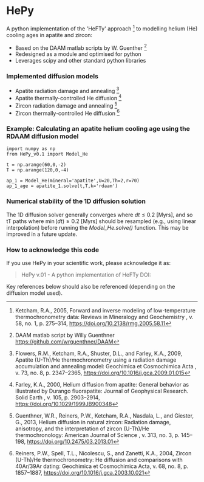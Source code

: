 # HePy
A python implementation of the 'HeFTy' approach [^1] to modelling helium (He) cooling ages in apatite and zircon:

- Based on the DAAM matlab scripts by W. Guenther [^2]
- Redesigned as a module and optimised for python
- Leverages scipy and other standard python libraries

### Implemented diffusion models
- Apatite radiation damage and annealing [^3]
- Apatite thermally-controlled He diffusion [^4]
- Zircon radiation damage and annealing [^5]
- Zircon thermally-controlled He diffusion [^6]

### Example: Calculating an apatite helium cooling age using the RDAAM diffusion model
```
import numpy as np
from HePy_v0.1 import Model_He

t = np.arange(60,0,-2)
T = np.arange(120,0,-4)

ap_1 = Model_He(mineral='apatite',U=20,Th=2,r=70)
ap_1_age = apatite_1.solve(t,T,k='rdaam')
```
### Numerical stability of the 1D diffusion solution
The 1D diffusion solver generally converges where $dt \leq 0.2$ [Myrs], and so tT paths where $\min(dt) \geq 0.2$ [Myrs] should be resampled (e.g., using linear interpolation) before running the *Model_He.solve()* function. This may be improved in a future update.

### How to acknowledge this code
If you use HePy in your scientific work, please acknowledge it as:

> HePy v.01 - A python implementation of HeFTy DOI:

Key references below should also be referenced (depending on the diffusion model used).

[^1]: Ketcham, R.A., 2005, Forward and inverse modeling of low-temperature thermochronometry data: Reviews in Mineralogy and Geochemistry , v. 58, no. 1, p. 275–314, https://doi.org/10.2138/rmg.2005.58.11
[^2]: DAAM matlab script by Willy Guenthner https://github.com/wrguenthner/DAAM
[^3]: Flowers, R.M., Ketcham, R.A., Shuster, D.L., and Farley, K.A., 2009, Apatite (U-Th)/He thermochronometry using a radiation damage accumulation and annealing model: Geochimica et Cosmochimica Acta , v. 73, no. 8, p. 2347–2365, https://doi.org/10.1016/j.gca.2009.01.015
[^4]: Farley, K.A., 2000, Helium diffusion from apatite: General behavior as illustrated by Durango fluorapatite: Journal of Geophysical Research. Solid Earth , v. 105, p. 2903–2914, https://doi.org/10.1029/1999JB900348
[^5]: Guenthner, W.R., Reiners, P.W., Ketcham, R.A., Nasdala, L., and Giester, G., 2013, Helium diffusion in natural zircon: Radiation damage, anisotropy, and the interpretation of zircon (U-Th)/He thermochronology: American Journal of Science , v. 313, no. 3, p. 145–198, https://doi.org/10.2475/03.2013.01
[^6]: Reiners, P.W., Spell, T.L., Nicolescu, S., and Zanetti, K.A., 2004, Zircon (U-Th)/He thermochronometry: He diffusion and comparisons with 40Ar/39Ar dating: Geochimica et Cosmochimica Acta, v. 68, no. 8, p. 1857–1887, https://doi.org/10.1016/j.gca.2003.10.021
